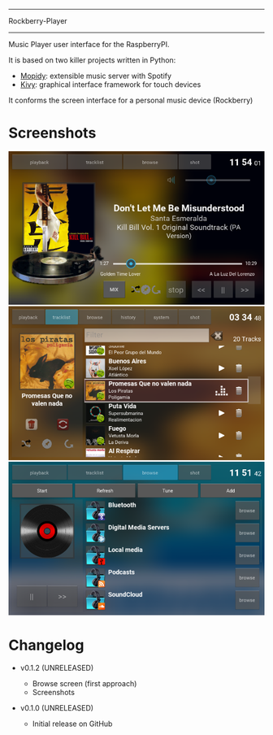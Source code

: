 ****************************
Rockberry-Player
****************************

Music Player user interface for the RaspberryPI.

It is based on two killer projects written in Python:
 - [Mopidy](https://www.mopidy.com): extensible music server with Spotify
 - [Kivy](https://kivy.org): graphical interface framework for touch devices

It conforms the screen interface for a personal music device (Rockberry)

Screenshots
===========
![Playback Screen](screenshots/playback_screen.png)
![Tracklist Screen](screenshots/tracklist_screen.png)
![Browse Screen](screenshots/browse_screen.png)

Changelog
=========

* v0.1.2 (UNRELEASED)
    - Browse screen (first approach)
    - Screenshots

* v0.1.0 (UNRELEASED)
    - Initial release on GitHub
